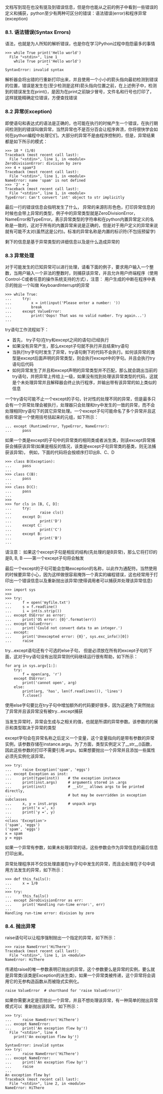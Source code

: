 文档写到现在也没有提及到错误信息，但是你也能从之前的例子中看到一些错误的定义和捕获，python至少有两种可区分的错误：语法错误(error)和程序异常(exception)

### 8.1. 语法错误(Syntax Errors)
语法，也就是为人所知的解析错误，也是你在学习Python过程中抱怨最多的事情

```
>>> while True print('Hello world')
  File "<stdin>", line 1
    while True print('Hello world')
                   ^
SyntaxError: invalid syntax
```
解析器会将出错的行重新打印出来，并且使用一个小小的箭头指向最初检测到错误的位置，错误是发生在(至少检测是这样)箭头指向位置之前，在上述例子中，检测到的错误发生在print()，是因为在print之前缺少冒号，文件名和行号也打印了，这样就能精确定位错误，方便查找错误
### 8.2 异常(Exception)
即使语句和表达式的语法是正确的，也可能在执行的时候产生一个错误，在执行期间检测到的错误叫做异常，当然异常也不是百分百会让程序奔溃，你将很快学会如何在python编程中处理它们。大部分的异常不是由程序控制的，但是，异常结果都是如下所示的模式：

```
>>> 10 * (1/0)
Traceback (most recent call last):
  File "<stdin>", line 1, in <module>
ZeroDivisionError: division by zero
>>> 4 + spam*3
Traceback (most recent call last):
  File "<stdin>", line 1, in <module>
NameError: name 'spam' is not defined
>>> '2' + 2
Traceback (most recent call last):
  File "<stdin>", line 1, in <module>
TypeError: Can't convert 'int' object to str implicitly
```
最后一行的错误信息会指明发生了什么， 异常的来源形形色色，打印异常信息的时候也会带上异常的类型，例子中的异常类型就是ZeroDivisionError，NameError和TypeError。表示异常类型的字符串和在python内置异常定义的名称是一致的，这对于所有的内置异常来说是正确的，但是对于用户定义的异常来说就有可能不太对(虽然这是公约)。标准的异常名称是内置的标识符(不包括预留字)

剩下的信息是基于异常类型的详细信息以及是什么造成异常的

### 8.3 异常处理
对于可能发生的已知异常可以进行处理，请看下面的例子，要求用户输入一个整数，当用户输入一个非法的整数时，则捕获该异常，并且允许用户终端程序（使用Control-C或者任意的操作系统支持的方式），注意： 用户生成的中断在程序中表示的抛出一个叫做 KeyboardInterrupt的异常

```
>>> while True:
...     try:
...         x = int(input('Please enter a number: '))
...         break
...     except ValueError:
...         print('Oops! That was no valid number. Try again...')
...
```
try语句工作流程如下：
* 首先， try子句(在try和except之间的语句)已经执行
* 如果没有异常产生，那么except子句就不执行并且结束try语句
* 当执行try字句时发生了异常，try语句剩下的代码不会执行。如何该异常的类型是except后面声明的异常类型，则会执行except中的字句。并且会执行try语句后代码
* 如何异常发生了并且和except声明的异常类型并不匹配，那么就会跳出当前的try语句，并把异常上传给上一级，如果没有找到处理该异常类型的代码，这就是个未处理异常并且解释器会终止执行程序，并输出带有该异常的如上类似的信息

一个try语句可能不止一个except的子句，针对性的处理不同的异常，但是最多只会有一个异常处理会被执行，处理器只会处理和try中发生的一致的异常，而不会处理相同try语句下的其它异常处理。一个except子句可能命名了多个异常并且这些异常是一个使用括号括起来的元组，如下所示：
```
... except (RuntimeError, TypeError, NameError):
...     pass 
```

如果一个类是except的子句中的异常类的相同类或者派生类，则该except异常捕获会捕获该异常(如果是相反的情况，该类是except子句异常类的基类，则无法捕获该异常)， 例如，下面的代码将会按顺序打印出B、C、D
```
>>> class B(Exception):
...     pass
...
>>> class C(B):
...     pass
...
>>> class D(C):
...     pass
...
>>>
>>> for cls in [B, C, D]:
...     try:
...             raise cls()
...     except D:
...             print('D')
...     except C:
...             print('C')
...     except B:
...             print('B')
...
```
请注意： 如果这个except子句是相反的结构(先处理的是B异常)，那么它将打印的是B, B, B ——第一个except子句将会触发

最后一个except的子句可能会忽略exception的名称，以此作为通配符。当然使用的时候要异常小心，因为这样做很容易掩饰一个真实的编程错误，这也经常用于打印出一个错误信息以及重新抛出该异常(使得调用者可以捕获并处理该异常信息)

```
>>> import sys
>>>
>>> try:
...     f = open('myfile.txt')
...     s = f.readline()
...     i = int(s.strip())
... except OSError as error:
...     print('OS error: {0}'.format(err))
... except ValueError:
...     print('Could not convert data to an integer.')
... except:
...     print('Unexcepted error: {0}', sys.exc_info()[0])
...     raise
```

try...except语句还有个可选的else子句， 但是必须放在所有的except子句的下面，这对于try语句没有出现异常则代码继续运行很有帮助，如下所示：
```
for arg in sys.argv[1:]:
    try:
        f = open(arg, 'r')
    except OSError:
        print('cannot open', arg)
    else:
        print(arg, 'has', len(f.readlines()), 'lines')
        f.close()
```

使用else字句要比在try子句中增加额外的代码要好很多，因为这避免了突然抛出了异常并且该异常没有被try...except捕获

当发生异常时，异常会生成与之相关的值，也就是所谓的异常参数。该参数的的展示和类型取决于异常的类型

except字句会在异常名称之后定义一个变量，这个变量指向的是带有参数的异常实例，该参数存储在instance.args。为了方面，类型实例定义了__str__()函数，因此这些参数的打印不需要引用.args。如果想要抛出一个异常并且添加一些属性必须先实例化该异常。

```
>>> try:
...     raise Exception('spam', 'eggs')
... except Exception as inst:
...     print(type(inst))    # the exception instance
...     print(inst.args)     # arguments stored in .args
...     print(inst)          # __str__ allows args to be printed directly,
...                          # but may be overridden in exception subclasses
...     x, y = inst.args     # unpack args
...     print('x =', x)
...     print('y =', y)
...
<class 'Exception'>
('spam', 'eggs')
('spam', 'eggs')
x = spam
y = eggs
```
如果一个异常有参数，如果未处理异常的话，这些参数会作为异常信息的最后信息打印出来。

异常处理程序并不仅仅处理直接在try子句中发生的异常，而且会处理在子句中调用方法发生的异常，如下所示：
```
>>> def this_fails():
...     x = 1/0
...
>>> try:
...     this_fails()
... except ZeroDivisionError as err:
...     print('Handling run-time error:', err)
...
Handling run-time error: division by zero
```

### 8.4. 抛出异常
raise语句可以让程序强制抛出一个指定的异常，如下所示：
```
>>> raise NameError('HiThere')
Traceback (most recent call last):
  File "<stdin>", line 1, in <module>
NameError: HiThere
```
传递给raise的唯一参数表明已抛出的异常，这个参数要么是异常的实例，要么就是异常类(该类是Exception的派生类)，如果一个异常类被传递，这个异常将会调用它的无参构造函数从而被隐式实例化。
```
raise ValueError  # shorthand for 'raise ValueError()'
```

如果你需要决定是否抛出一个异常，并且不想处理该异常，有一种简单的抛出异常模式可以  重新抛出该异常。如下所示：
```
>>> try:
...     raise NameError('HiThere')
... except NameError:
...     print('An exception flew by'!)
  File "<stdin>", line 4
    print('An exception flew by'!)
                                ^
SyntaxError: invalid syntax
>>> try:
...     raise NameError('HiThere')
... except NameError:
...     print('An exception flew by!')
...     raise
...
An exception flew by!
Traceback (most recent call last):
  File "<stdin>", line 2, in <module>
NameError: HiThere
```
